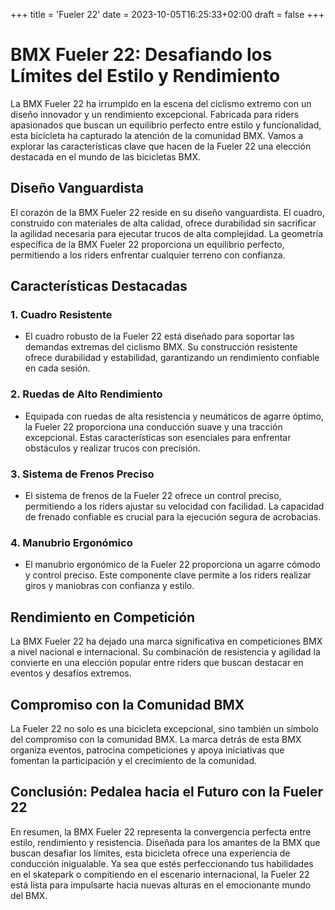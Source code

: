 +++
title = 'Fueler 22'
date = 2023-10-05T16:25:33+02:00
draft = false
+++

# BMX Fueler 22: Desafiando los Límites del Estilo y Rendimiento

La BMX Fueler 22 ha irrumpido en la escena del ciclismo extremo con un diseño innovador y un rendimiento excepcional. Fabricada para riders apasionados que buscan un equilibrio perfecto entre estilo y funcionalidad, esta bicicleta ha capturado la atención de la comunidad BMX. Vamos a explorar las características clave que hacen de la Fueler 22 una elección destacada en el mundo de las bicicletas BMX.

## Diseño Vanguardista

El corazón de la BMX Fueler 22 reside en su diseño vanguardista. El cuadro, construido con materiales de alta calidad, ofrece durabilidad sin sacrificar la agilidad necesaria para ejecutar trucos de alta complejidad. La geometría específica de la BMX Fueler 22 proporciona un equilibrio perfecto, permitiendo a los riders enfrentar cualquier terreno con confianza.

## Características Destacadas

### 1. **Cuadro Resistente**
   - El cuadro robusto de la Fueler 22 está diseñado para soportar las demandas extremas del ciclismo BMX. Su construcción resistente ofrece durabilidad y estabilidad, garantizando un rendimiento confiable en cada sesión.

### 2. **Ruedas de Alto Rendimiento**
   - Equipada con ruedas de alta resistencia y neumáticos de agarre óptimo, la Fueler 22 proporciona una conducción suave y una tracción excepcional. Estas características son esenciales para enfrentar obstáculos y realizar trucos con precisión.

### 3. **Sistema de Frenos Preciso**
   - El sistema de frenos de la Fueler 22 ofrece un control preciso, permitiendo a los riders ajustar su velocidad con facilidad. La capacidad de frenado confiable es crucial para la ejecución segura de acrobacias.

### 4. **Manubrio Ergonómico**
   - El manubrio ergonómico de la Fueler 22 proporciona un agarre cómodo y control preciso. Este componente clave permite a los riders realizar giros y maniobras con confianza y estilo.

## Rendimiento en Competición

La BMX Fueler 22 ha dejado una marca significativa en competiciones BMX a nivel nacional e internacional. Su combinación de resistencia y agilidad la convierte en una elección popular entre riders que buscan destacar en eventos y desafíos extremos.

## Compromiso con la Comunidad BMX

La Fueler 22 no solo es una bicicleta excepcional, sino también un símbolo del compromiso con la comunidad BMX. La marca detrás de esta BMX organiza eventos, patrocina competiciones y apoya iniciativas que fomentan la participación y el crecimiento de la comunidad.

## Conclusión: Pedalea hacia el Futuro con la Fueler 22

En resumen, la BMX Fueler 22 representa la convergencia perfecta entre estilo, rendimiento y resistencia. Diseñada para los amantes de la BMX que buscan desafiar los límites, esta bicicleta ofrece una experiencia de conducción inigualable. Ya sea que estés perfeccionando tus habilidades en el skatepark o compitiendo en el escenario internacional, la Fueler 22 está lista para impulsarte hacia nuevas alturas en el emocionante mundo del BMX.

